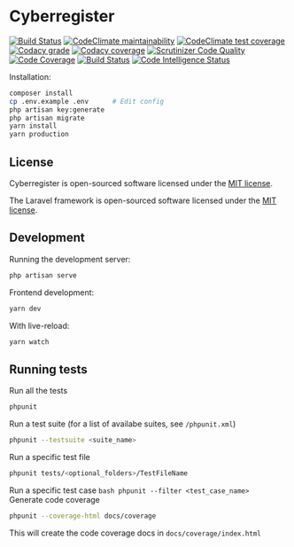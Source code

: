 # Cyberregister
[![Build Status](https://travis-ci.org/annejan/cyber-register.svg)](https://travis-ci.org/annejan/cyber-register)
[![CodeClimate maintainability](https://api.codeclimate.com/v1/badges/0cd3ddb9f5bc622869c8/maintainability)](https://codeclimate.com/github/annejan/cyber-register/maintainability)
[![CodeClimate test coverage](https://api.codeclimate.com/v1/badges/0cd3ddb9f5bc622869c8/test_coverage)](https://codeclimate.com/github/annejan/cyber-register/test_coverage)
[![Codacy grade](https://api.codacy.com/project/badge/Grade/00f75cc741ef48969d38866e9789e3f7)](https://www.codacy.com/app/annejan/cyber-register?utm_source=github.com&amp;utm_medium=referral&amp;utm_content=annejan/cyber-register&amp;utm_campaign=Badge_Grade)
[![Codacy coverage](https://api.codacy.com/project/badge/Coverage/00f75cc741ef48969d38866e9789e3f7)](https://www.codacy.com/app/annejan/cyber-register?utm_source=github.com&amp;utm_medium=referral&amp;utm_content=annejan/cyber-register&amp;utm_campaign=Badge_Coverage)
[![Scrutinizer Code Quality](https://scrutinizer-ci.com/g/annejan/cyber-register/badges/quality-score.png?b=master)](https://scrutinizer-ci.com/g/annejan/cyber-register/?branch=master)
[![Code Coverage](https://scrutinizer-ci.com/g/annejan/cyber-register/badges/coverage.png?b=master)](https://scrutinizer-ci.com/g/annejan/cyber-register/?branch=master)
[![Build Status](https://scrutinizer-ci.com/g/annejan/cyber-register/badges/build.png?b=master)](https://scrutinizer-ci.com/g/annejan/cyber-register/build-status/master)
[![Code Intelligence Status](https://scrutinizer-ci.com/g/annejan/cyber-register/badges/code-intelligence.svg?b=master)](https://scrutinizer-ci.com/code-intelligence)

Installation:
```bash
composer install
cp .env.example .env      # Edit config
php artisan key:generate
php artisan migrate
yarn install
yarn production
```
## License

Cyberregister is open-sourced software licensed under the [MIT license](http://opensource.org/licenses/MIT).

The Laravel framework is open-sourced software licensed under the [MIT license](http://opensource.org/licenses/MIT).

## Development

Running the development server:
```bash
php artisan serve
```
Frontend development:
```bash
yarn dev
```
With live-reload:
```bash
yarn watch
```
## Running tests
 
Run all the tests
```bash
phpunit
```
Run a test suite (for a list of availabe suites, see `/phpunit.xml`)
```bash 
phpunit --testsuite <suite_name>
```
Run a specific test file
```bash
phpunit tests/<optional_folders>/TestFileName
```
Run a specific test case
``bash
phpunit --filter <test_case_name>
``
Generate code coverage
```bash
phpunit --coverage-html docs/coverage
```
This will create the code coverage docs in `docs/coverage/index.html`
